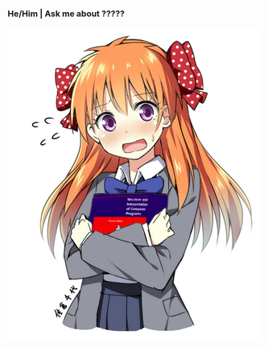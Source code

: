 ### 

### He/Him | Ask me about ?????


<!-- <img src ="https://github.com/Bensatankki/Bensatankki/blob/main/Shima_Rin_Motivated_With_C.png">
-->

<img src ="https://github.com/Bensatankki/Bensatankki/blob/main/Sakura_Chiyo_Flustered_Hugging_SICP.jpg">

<!--
**Bensatankki/Bensatankki** is a ✨ _special_ ✨ repository because its `README.md` (this file) appears on your GitHub profile.

Here are some ideas to get you started:

- 🔭 I’m currently working on ...
- 🌱 I’m currently learning ...
- 👯 I’m looking to collaborate on ...
- 🤔 I’m looking for help with ...
- 💬 Ask me about ...
- 📫 How to reach me: ...
- 😄 Pronouns: ...
- ⚡ Fun fact: ...
-->
